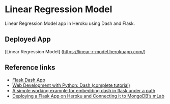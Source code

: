 # Linear Regression Model
Linear Regression Model app in Heroku using Dash and Flask.

## Deployed App
[Linear Regression Model] (https://linear-r-model.herokuapp.com/)

## Reference links

- [Flask Dash App](https://flask-dash-app-demo.herokuapp.com/?fbclid=IwAR2tXflNm_xgLcLrh7jZGevhvlDLv2T7Dp-Jc9M_BcCNd5MmtRyoN1BVA68)
- [Web Development with Python: Dash (complete tutorial)](https://towardsdatascience.com/web-development-with-python-dash-complete-tutorial-6716186e09b3)
- [A simple working example for embedding dash in flask under a path](https://github.com/plotly/dash/issues/214?fbclid=IwAR3xiiLLdFldhwJ_HUqo5bODISDsswBF0cz3QkIXojWdCPklt_LHCC6ewqc)
- [Deploying a Flask App on Heroku and Connecting it to MongoDB’s mLab](https://towardsdatascience.com/deploying-a-flask-app-on-heroku-and-connecting-it-to-mongodbs-mlab-e0022c4e6d1e)
